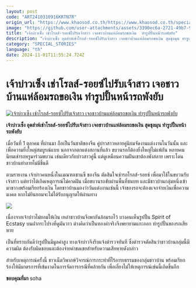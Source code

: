 ```yaml
---
layout: post
code: "ART2410310916KRTN7R"
origin_url: "https://www.khaosod.co.th/https://www.khaosod.co.th/special-stories/news_9483086"
image: "https://github.com/user-attachments/assets/3390ec6a-2721-49b7-982d-474f3c242d84"
title: "เจ้าบ่าวเซ็ง เช่าโรลส์-รอยซ์ไปรับเจ้าสาว เจอชาวบ้านแห่ล้อมรถขอเงิน  ทำรูปปั้นหน้ารถพังยับ"
description: "เจ้าบ่าวเซ็ง อุตส่าห์เช่าโรลส์-รอยซ์ไปรับเจ้าสาว เจอชาวบ้านแห่ล้อมรถขอเงิน สุดชุลมุน ทำรูปปั้นหน้ารถพังยับ"
category: "SPECIAL_STORIES"
language: "th"
date: 2024-11-01T11:55:24.724Z
---
```


# เจ้าบ่าวเซ็ง เช่าโรลส์-รอยซ์ไปรับเจ้าสาว เจอชาวบ้านแห่ล้อมรถขอเงิน  ทำรูปปั้นหน้ารถพังยับ

[![เจ้าบ่าวเซ็ง เช่าโรลส์-รอยซ์ไปรับเจ้าสาว เจอชาวบ้านแห่ล้อมรถขอเงิน  ทำรูปปั้นหน้ารถพังยับ](https://www.khaosod.co.th/wpapp/uploads/2024/10/car1030-1w.jpg "เจ้าบ่าวเซ็ง เช่าโรลส์-รอยซ์ไปรับเจ้าสาว เจอชาวบ้านแห่ล้อมรถขอเงิน  ทำรูปปั้นหน้ารถพังยับ")](https://www.khaosod.co.th/wpapp/uploads/2024/10/car1030-1w.jpg)

**เจ้าบ่าวเซ็ง อุตส่าห์เช่าโรลส์-รอยซ์ไปรับเจ้าสาว เจอชาวบ้านแห่ล้อมรถขอเงิน สุดชุลมุน ทำรูปปั้นหน้ารถพังยับ**

เมื่อวันที่ 1 ตุลาคม ที่ผ่านมา ถือเป็นวันชาติของจีน คู่บ่าวสาวหลายคู่นิยมจัดงานแต่งงานในวันนั้น และเพื่อความยิ่งใหญ่สมบูรณ์แบบ นอกจากตกแต่งสถานที่แล้ว ขบวนรถก็ต้องยิ่งใหญ่ไม่แพ้กัน หลายคนนิยมเช่ารถหรูมาร่วมขบวน เช่นเดียวกับบ่าวสาวคู่นี้ แต่ดูเหมือนความฝันเขาต้องพังสลาย เพราะโดนชาวบ้านทำลายไม่มีชิ้นดี

ตามรายงาน เจ้าบ่าวคนหนึ่งในเมณฑลซานซี ของจีน ตัดสินใจเช่ารถโรลส์-รอยซ์ เพื่อมาใช้ในขบวนรับเจ้าสาว แต่ทว่าได้เกิดเหตุการณ์ไม่คาดฝัน เมื่อขบวนรถขับผ่านพื้นที่ชนบท และมีชาวบ้านกลุ่มหนึ่งเข้ามาขวางพร้อมเรียกร้องเงิน โดยชาวบ้านมองว่าวันแต่งงานเช่นนี้ เจ้าของรถจะต้องแจกจ่ายเงินเพื่อความมงคล หากไม่ยินยอมจะไม่ได้รับอนุญาตให้ผ่านทาง

[![](https://www.khaosod.co.th/wpapp/uploads/2024/10/car1030-1.jpg)](https://www.khaosod.co.th/wpapp/uploads/2024/10/car1030-1.jpg)

เนื่องจากเจ้าบ่าวไม่ยอมให้เงิน เหล่าชาวบ้านจึงพากันล้อมรถไว้ บางคนเห็นรูปปั้น Spirit of Ecstasy บนฝากระโปรงที่ดูมันวาว ต่างคิดว่าเป็นทองคำจริงจึงพยายามแกะออก ทำรูปปั้นของรถเสียหาย

เป็นที่ทราบกันดีว่ารูปปั้นมีมูลค่าสูง ทางเจ้าบ่าวจึงรีบแจ้งตำรวจทันที ซึ่งตำรวจตัดสินว่าชาวบ้านกลุ่มนี้มีความผิด ต้องรับผิดชอบและต้องจ่ายค่าชดเชยสำหรับความเสียหายดังกล่าว

สำหรับเหตุการณ์ครั้งนี้ ชาวเน็ตวิพากษ์วิจารณ์การกระทำที่ไร้อารยธรรมของกลุ่มชาวบ้าน พร้อมเรียกร้องให้มีมาตรการที่เข้มงวดในการจัดการกรณีที่คล้ายกัน เพื่อเลี่ยงไม่ให้เหตุการณ์เช่นนี้เกิดขึ้นอีก

**ขอบคุณที่มา** soha